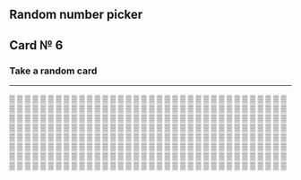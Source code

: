 ## Random number picker 

## Card № 6

### Take a random card
----
[▒](50.md) [▒](34.md) [▒](74.md) [▒](70.md) [▒](36.md) [▒](67.md) [▒](91.md) [▒](51.md) [▒](9.md) [▒](24.md) [▒](7.md) [▒](41.md) [▒](82.md) [▒](30.md) [▒](32.md) [▒](1.md) [▒](25.md) [▒](60.md) [▒](92.md) [▒](69.md) [▒](47.md) [▒](72.md) [▒](21.md) [▒](80.md) [▒](70.md) [▒](7.md) [▒](25.md) [▒](28.md) [▒](80.md) [▒](90.md) [▒](79.md) [▒](55.md) [▒](31.md) [▒](9.md) [▒](5.md) [▒](99.md) [▒](81.md) [▒](0.md) [▒](92.md) [▒](20.md) [▒](73.md) [▒](93.md) [▒](26.md) [▒](10.md) [▒](11.md) [▒](54.md) [▒](87.md) [▒](79.md) [▒](92.md) [▒](38.md) [▒](65.md) [▒](57.md) [▒](35.md) [▒](97.md) [▒](81.md) [▒](87.md) [▒](26.md) [▒](5.md) [▒](86.md) [▒](89.md) [▒](61.md) [▒](38.md) [▒](31.md) [▒](83.md) [▒](53.md) [▒](20.md) [▒](68.md) [▒](93.md) [▒](23.md) [▒](32.md) [▒](56.md) [▒](4.md) [▒](79.md) [▒](74.md) [▒](73.md) [▒](43.md) [▒](16.md) [▒](2.md) [▒](81.md) [▒](27.md) [▒](63.md) [▒](41.md) [▒](48.md) [▒](89.md) [▒](83.md) [▒](59.md) [▒](66.md) [▒](40.md) [▒](32.md) [▒](57.md) [▒](96.md) [▒](58.md) [▒](77.md) [▒](84.md) [▒](17.md) [▒](15.md) [▒](63.md) [▒](50.md) [▒](66.md) [▒](48.md) [▒](49.md) [▒](40.md) [▒](26.md) [▒](28.md) [▒](37.md) [▒](41.md) [▒](13.md) [▒](76.md) [▒](65.md) [▒](88.md) [▒](45.md) [▒](14.md) [▒](23.md) [▒](91.md) [▒](17.md) [▒](44.md) [▒](46.md) [▒](27.md) [▒](30.md) [▒](89.md) [▒](15.md) [▒](97.md) [▒](22.md) [▒](3.md) [▒](13.md) [▒](99.md) [▒](34.md) [▒](42.md) [▒](21.md) [▒](68.md) [▒](82.md) [▒](68.md) [▒](52.md) [▒](75.md) [▒](11.md) [▒](5.md) [▒](45.md) [▒](76.md) [▒](15.md) [▒](96.md) [▒](11.md) [▒](49.md) [▒](33.md) [▒](56.md) [▒](9.md) [▒](54.md) [▒](83.md) [▒](12.md) [▒](35.md) [▒](1.md) [▒](0.md) [▒](36.md) [▒](83.md) [▒](38.md) [▒](4.md) [▒](67.md) [▒](8.md) [▒](29.md) [▒](60.md) [▒](63.md) [▒](22.md) [▒](60.md) [▒](8.md) [▒](71.md) [▒](58.md) [▒](31.md) [▒](4.md) [▒](38.md) [▒](19.md) [▒](95.md) [▒](33.md) [▒](67.md) [▒](64.md) [▒](10.md) [▒](18.md) [▒](60.md) [▒](98.md) [▒](8.md) [▒](77.md) [▒](90.md) [▒](16.md) [▒](23.md) [▒](0.md) [▒](96.md) [▒](84.md) [▒](95.md) [▒](56.md) [▒](62.md) [▒](97.md) [▒](20.md) [▒](64.md) [▒](46.md) [▒](28.md) [▒](95.md) [▒](6.md) [▒](86.md) [▒](11.md) [▒](8.md) [▒](16.md) [▒](94.md) [▒](22.md) [▒](39.md) [▒](78.md) [▒](49.md) [▒](29.md) [▒](78.md) [▒](6.md) [▒](10.md) [▒](56.md) [▒](47.md) [▒](51.md) [▒](27.md) [▒](41.md) [▒](47.md) [▒](3.md) [▒](73.md) [▒](72.md) [▒](94.md) [▒](49.md) [▒](87.md) [▒](85.md) [▒](76.md) [▒](30.md) [▒](80.md) [▒](61.md) [▒](78.md) [▒](39.md) [▒](19.md) [▒](90.md) [▒](74.md) [▒](42.md) [▒](44.md) [▒](2.md) [▒](39.md) [▒](34.md) [▒](53.md) [▒](69.md) [▒](4.md) [▒](46.md) [▒](69.md) [▒](31.md) [▒](18.md) [▒](12.md) [▒](74.md) [▒](63.md) [▒](6.md) [▒](88.md) [▒](35.md) [▒](72.md) [▒](12.md) [▒](75.md) [▒](40.md) [▒](43.md) [▒](82.md) [▒](24.md) [▒](99.md) [▒](13.md) [▒](77.md) [▒](57.md) [▒](96.md) [▒](94.md) [▒](84.md) [▒](55.md) [▒](18.md) [▒](59.md) [▒](44.md) [▒](14.md) [▒](78.md) [▒](27.md) [▒](10.md) [▒](86.md) [▒](2.md) [▒](53.md) [▒](47.md) [▒](39.md) [▒](2.md) [▒](81.md) [▒](64.md) [▒](7.md) [▒](62.md) [▒](94.md) [▒](48.md) [▒](30.md) [▒](20.md) [▒](93.md) [▒](77.md) [▒](71.md) [▒](88.md) 